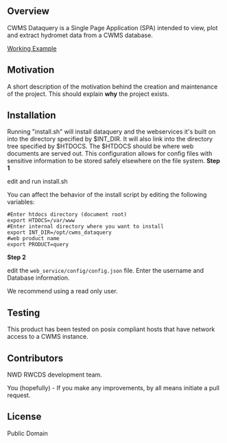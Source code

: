 ## Overview

CWMS Dataquery is a Single Page Application (SPA) intended to view, plot and extract hydromet data from a CWMS database.

[Working Example](http://www.nwd-wc.usace.army.mil/dd/common/dataquery/www/)

## Motivation

A short description of the motivation behind the creation and maintenance of the project. This should explain **why** the project exists.

## Installation

Running "install.sh" will install dataquery and the webservices it's built on into the directory specified by $INT_DIR. It will also link into the directory tree specified by $HTDOCS. The $HTDOCS should be where web documents are served out. This configuration allows for config files with sensitive information to be stored safely elsewhere on the file system.
__Step 1__

edit and run install.sh 

You can affect the behavior of the install script by editing the following variables:

```
#Enter htdocs directory (document root)
export HTDOCS=/var/www
#Enter internal directory where you want to install
export INT_DIR=/opt/cwms_dataquery
#web product name
export PRODUCT=query
```

__Step 2__

edit the `web_service/config/config.json` file. Enter the username and Database information.

We recommend using a read only user.

## Testing

This product has been tested on posix compliant hosts that have network access to a CWMS instance.

## Contributors

NWD RWCDS development team.

You (hopefully) - If you make any improvements, by all means initiate a pull request.

## License

Public Domain

